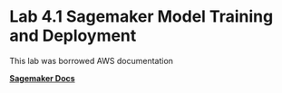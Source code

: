 # Lab 4.1 Sagemaker Model Training and Deployment

This lab was borrowed AWS documentation

[**Sagemaker Docs**](https://sagemaker-examples.readthedocs.io/en/latest/sagemaker_batch_transform/batch_transform_associate_predictions_with_input/Batch%20Transform%20-%20breast%20cancer%20prediction%20with%20lowel%20level%20SDK.html)

